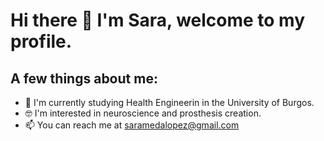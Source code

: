 # Hi there 👋 I'm Sara, welcome to my profile.

## A few things about me:

- 🌱 I'm currently studying Health Engineerin in the University of Burgos.
- 🤓 I'm interested in neuroscience and prosthesis creation.
- 📫 You can reach me at saramedalopez@gmail.com
